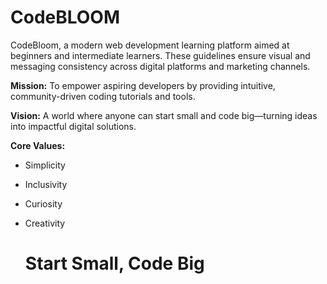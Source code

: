 # CodeBLOOM
CodeBloom, a modern web development learning platform aimed at beginners and intermediate learners. These guidelines ensure visual and messaging consistency across digital platforms and marketing channels.

**Mission:** To empower aspiring developers by providing intuitive, community-driven coding tutorials and tools.

**Vision:** A world where anyone can start small and code big—turning ideas into impactful digital solutions.

**Core Values:**
- Simplicity
- Inclusivity
- Curiosity
- Creativity

  # Start Small, Code Big
